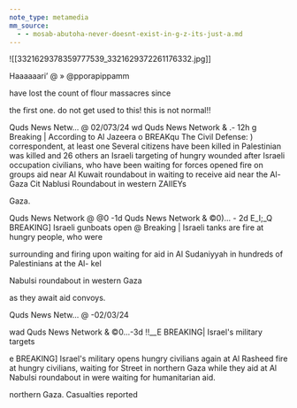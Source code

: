 ```yaml
---
note_type: metamedia
mm_source:
  - - mosab-abutoha-never-doesnt-exist-in-g-z-its-just-a.md
---
```


![[3321629378359777539_3321629372261176332.jpg]]

Haaaaaari’ @
» @pporapippamm

have lost the count of flour massacres since

the first one. do not get used to this! this is
not normal!!

Quds News Netw... @ 02/073/24 wd Quds News Network & .- 12h
g Breaking | According to Al Jazeera o BREAKqu The Civil Defense: )
correspondent, at least one Several citizens have been killed in
Palestinian was killed and 26 others an Israeli targeting of hungry
wounded after Israeli occupation civilians, who have been waiting for
forces opened fire on groups aid near Al Kuwait roundabout in
waiting to receive aid near the Al- Gaza Cit
Nablusi Roundabout in western ZAIIEYs

Gaza.

Quds News Network @ @0 -1d
Quds News Network & ©0)... - 2d E_I;_Q BREAKING] Israeli gunboats open
@ Breaking | Israeli tanks are fire at hungry people, who were

surrounding and firing upon waiting for aid in Al Sudaniyyah in
hundreds of Palestinians at the Al- kel

Nabulsi roundabout in western Gaza

as they await aid convoys.

Quds News Netw... @ -02/03/24

wad Quds News Network & ©0...-3d !!__E BREAKING| Israel's military targets

e BREAKING] Israel's military opens hungry civilians again at Al Rasheed
fire at hungry civilians, waiting for Street in northern Gaza while they
aid at Al Nabulsi roundabout in were waiting for humanitarian aid.

northern Gaza. Casualties reported

